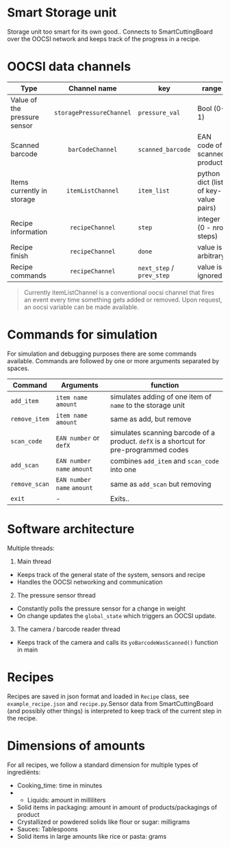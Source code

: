 # Smart Storage unit

Storage unit too smart for its own good..
Connects to SmartCuttingBoard over the OOCSI network and keeps track of the progress in a recipe.

# OOCSI data channels

| Type	 | Channel name	 | key | range |
| --- 	 | :---: 		 | --- | --- |
| Value of the pressure sensor | `storagePressureChannel` | `pressure_val` | Bool (0-1) |
| Scanned barcode | `barCodeChannel` | `scanned_barcode` | EAN code of scanned products |
| Items currently in storage | `itemListChannel` | `item_list` | python dict (list of key-value pairs) |
| Recipe information | `recipeChannel` | `step` | integer (0 - nrof steps) |
| Recipe finish | `recipeChannel` | `done` | value is arbitrary |
| Recipe commands 	| `recipeChannel` | `next_step` / `prev_step` | value is ignored |	

> Currently itemListChannel is a conventional oocsi channel that fires an event every time something gets added or removed. Upon request, an oocsi variable can be made available.

# Commands for simulation

For simulation and debugging purposes there are some commands available. Commands are followed by one or more arguments separated by spaces.

| Command | Arguments | function | 
| --- | --- | --- |
| `add_item` | `item name` `amount` | simulates adding of one item of `name` to the storage unit |
| `remove_item` | `item name` `amount` | same as add, but remove |
| `scan_code` | `EAN number` or `defX` | simulates scanning barcode of a product. `defX` is a shortcut for pre-programmed codes |
| `add_scan` | `EAN number` `name` `amount` | combines `add_item` and `scan_code` into one |
| `remove_scan` | `EAN number` `name` `amount` | same as `add_scan`  but removing |
| `exit` | - | Exits..

# Software architecture

Multiple threads:

1. Main thread
  * Keeps track of the general state of the system, sensors and recipe
  * Handles the OOCSI networking and communication
2. The pressure sensor thread
  * Constantly polls the pressure sensor for a change in weight
  * On change updates the `global_state` which triggers an OOCSI update.
3. The camera / barcode reader thread
  * Keeps track of the camera and calls its `yoBarcodeWasScanned()` function in main

# Recipes

Recipes are saved in json format and loaded in `Recipe` class, see `example_recipe.json` and `recipe.py`.Sensor data from SmartCuttingBoard (and possibly other things) is interpreted to keep track of the current step in the recipe.

# Dimensions of amounts

For all recipes, we follow a standard dimension for multiple types of ingrediënts:

* Cooking_time: time in minutes
* * Liquids: amount in milliliters
* Solid items in packaging: amount in amount of products/packagings of product
* Crystallized or powdered solids like flour or sugar: milligrams
* Sauces: Tablespoons
* Solid items in large amounts like rice or pasta: grams

